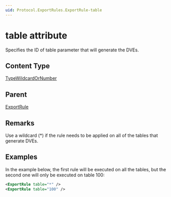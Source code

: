 ```yaml
---
uid: Protocol.ExportRules.ExportRule-table
---
```


# table attribute

Specifies the ID of table parameter that will generate the DVEs.

## Content Type

[TypeWildcardOrNumber](xref:Protocol-TypeWildcardOrNumber)

## Parent

[ExportRule](xref:Protocol.ExportRules.ExportRule)

## Remarks

Use a wildcard (*) if the rule needs to be applied on all of the tables that generate DVEs.

## Examples

In the example below, the first rule will be executed on all the tables, but the second one will only be exe­cuted on table 100:

```xml
<ExportRule table="*" />
<ExportRule table="100" />
```
